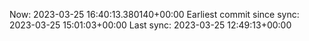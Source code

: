 Now: 2023-03-25 16:40:13.380140+00:00 Earliest commit since sync: 2023-03-25 15:01:03+00:00 Last sync: 2023-03-25 12:49:13+00:00
